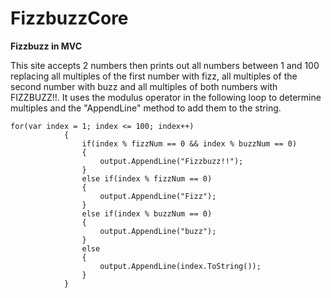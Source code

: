 # FizzbuzzCore
**Fizzbuzz in MVC**

This site accepts 2 numbers then prints out all numbers between 1 and 100 replacing all multiples of the first number with fizz, all multiples of the second number with buzz and all multiples of both numbers with FIZZBUZZ!!. It uses the modulus operator in the following loop to determine multiples and the "AppendLine" method to add them to the string.
```
for(var index = 1; index <= 100; index++)
            {   
                if(index % fizzNum == 0 && index % buzzNum == 0)
                {
                    output.AppendLine("Fizzbuzz!!");
                }
                else if(index % fizzNum == 0)
                {
                    output.AppendLine("Fizz");
                }
                else if(index % buzzNum == 0)
                {
                    output.AppendLine("buzz");
                }
                else
                {
                    output.AppendLine(index.ToString());
                }
            }
 ```
